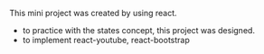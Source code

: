This mini project was created by using react.

- to practice with the states concept, this project was designed.
- to implement react-youtube, react-bootstrap